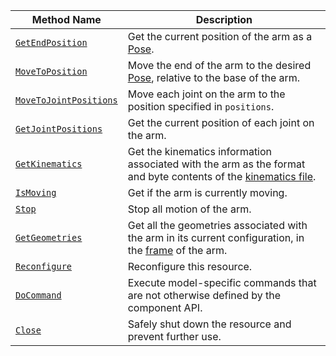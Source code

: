 <!-- prettier-ignore -->
Method Name | Description
----------- | -----------
[`GetEndPosition`](/components/arm/#getendposition) | Get the current position of the arm as a [Pose](https://python.viam.dev/autoapi/viam/proto/common/index.html#viam.proto.common.Pose).
[`MoveToPosition`](/components/arm/#movetoposition) | Move the end of the arm to the desired [Pose](https://python.viam.dev/autoapi/viam/proto/common/index.html#viam.proto.common.Pose), relative to the base of the arm.
[`MoveToJointPositions`](/components/arm/#movetojointpositions) | Move each joint on the arm to the position specified in `positions`.
[`GetJointPositions`](/components/arm/#getjointpositions) | Get the current position of each joint on the arm.
[`GetKinematics`](/components/arm/#getkinematics) | Get the kinematics information associated with the arm as the format and byte contents of the [kinematics file](/internals/kinematic-chain-config/).
[`IsMoving`](/components/arm/#ismoving) | Get if the arm is currently moving.
[`Stop`](/components/arm/#stop) | Stop all motion of the arm.
[`GetGeometries`](/components/arm/#getgeometries) | Get all the geometries associated with the arm in its current configuration, in the [frame](/mobility/frame-system/) of the arm.
[`Reconfigure`](/components/arm/#reconfigure) | Reconfigure this resource.
[`DoCommand`](/components/arm/#docommand) | Execute model-specific commands that are not otherwise defined by the component API.
[`Close`](/components/arm/#close) | Safely shut down the resource and prevent further use.
